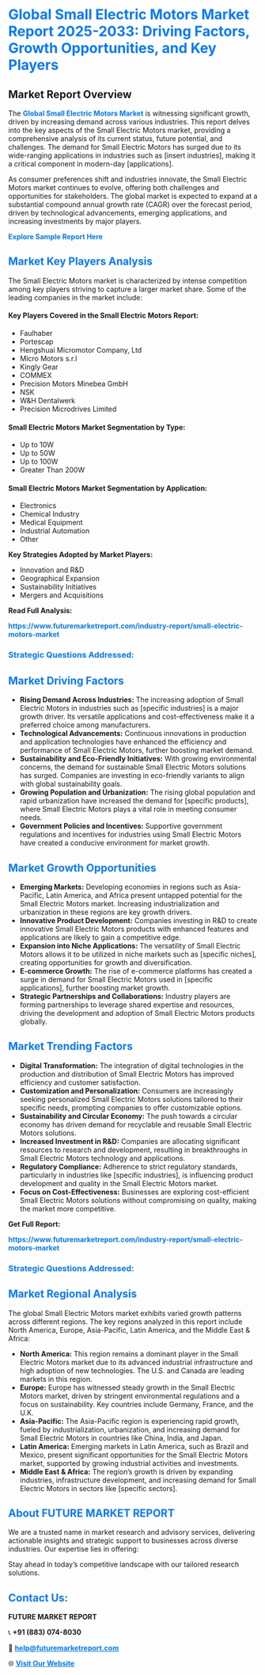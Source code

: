 <h1 style="color: #007BFF;">Global Small Electric Motors Market Report 2025-2033: Driving Factors, Growth Opportunities, and Key Players</h1>

<section id="overview">
<h2>Market Report Overview</h2>
<p>The <a href="https://www.futuremarketreport.com/industry-report/small-electric-motors-market" style="color: #007BFF; text-decoration: none;"><strong>Global Small Electric Motors Market</strong></a> is witnessing significant growth, driven by increasing demand across various industries. This report delves into the key aspects of the Small Electric Motors market, providing a comprehensive analysis of its current status, future potential, and challenges. The demand for Small Electric Motors has surged due to its wide-ranging applications in industries such as [insert industries], making it a critical component in modern-day [applications].</p>
<p>As consumer preferences shift and industries innovate, the Small Electric Motors market continues to evolve, offering both challenges and opportunities for stakeholders. The global market is expected to expand at a substantial compound annual growth rate (CAGR) over the forecast period, driven by technological advancements, emerging applications, and increasing investments by major players.</p>
</section>

<section id="overview">
<p><a href="https://www.futuremarketreport.com/request-sample/reportId=92913" style="color: #007BFF; text-decoration: none;"><strong>Explore Sample Report Here</strong></a></p>
</section>

<section id="key-players">
<h2 style="color: #007BFF;">Market Key Players Analysis</h2>
<p>The Small Electric Motors market is characterized by intense competition among key players striving to capture a larger market share. Some of the leading companies in the market include:</p>
<h4>Key Players Covered in the Small Electric Motors Report:</h4>
<ul><li>Faulhaber</li><li>Portescap</li><li>Hengshuai Micromotor Company, Ltd</li><li>Micro Motors s.r.l</li><li>Kingly Gear</li><li>COMMEX</li><li>Precision Motors Minebea GmbH</li><li>NSK</li><li>W&amp;H Dentalwerk</li><li>Precision Microdrives Limited</li></ul>
<h4>Small Electric Motors Market Segmentation by Type:</h4>
<ul><li>Up to 10W</li><li>Up to 50W</li><li>Up to 100W</li><li>Greater Than 200W</li></ul>

<h4>Small Electric Motors Market Segmentation by Application:</h4>
<ul><li>Electronics</li><li>Chemical Industry</li><li>Medical Equipment</li><li>Industrial Automation</li><li>Other</li></ul>
<p><strong>Key Strategies Adopted by Market Players:</strong></p>
<ul>
<li>Innovation and R&D</li>
<li>Geographical Expansion</li>
<li>Sustainability Initiatives</li>
<li>Mergers and Acquisitions</li>
</ul>
</section>

<section>
<p><strong>Read Full Analysis: </strong></p><a href="https://www.futuremarketreport.com/industry-report/small-electric-motors-market" style="color: #007BFF; text-decoration: none;"><strong>https://www.futuremarketreport.com/industry-report/small-electric-motors-market</strong></a>
<h3 style="color: #007BFF;">Strategic Questions Addressed:</h3>
</section>

<section id="driving-factors">
<h2 style="color: #007BFF;">Market Driving Factors</h2>
<ul>
<li><strong>Rising Demand Across Industries:</strong> The increasing adoption of Small Electric Motors in industries such as [specific industries] is a major growth driver. Its versatile applications and cost-effectiveness make it a preferred choice among manufacturers.</li>
<li><strong>Technological Advancements:</strong> Continuous innovations in production and application technologies have enhanced the efficiency and performance of Small Electric Motors, further boosting market demand.</li>
<li><strong>Sustainability and Eco-Friendly Initiatives:</strong> With growing environmental concerns, the demand for sustainable Small Electric Motors solutions has surged. Companies are investing in eco-friendly variants to align with global sustainability goals.</li>
<li><strong>Growing Population and Urbanization:</strong> The rising global population and rapid urbanization have increased the demand for [specific products], where Small Electric Motors plays a vital role in meeting consumer needs.</li>
<li><strong>Government Policies and Incentives:</strong> Supportive government regulations and incentives for industries using Small Electric Motors have created a conducive environment for market growth.</li>
</ul>
</section>

<section id="growth-opportunities">
<h2 style="color: #007BFF;">Market Growth Opportunities</h2>
<ul>
<li><strong>Emerging Markets:</strong> Developing economies in regions such as Asia-Pacific, Latin America, and Africa present untapped potential for the Small Electric Motors market. Increasing industrialization and urbanization in these regions are key growth drivers.</li>
<li><strong>Innovative Product Development:</strong> Companies investing in R&D to create innovative Small Electric Motors products with enhanced features and applications are likely to gain a competitive edge.</li>
<li><strong>Expansion into Niche Applications:</strong> The versatility of Small Electric Motors allows it to be utilized in niche markets such as [specific niches], creating opportunities for growth and diversification.</li>
<li><strong>E-commerce Growth:</strong> The rise of e-commerce platforms has created a surge in demand for Small Electric Motors used in [specific applications], further boosting market growth.</li>
<li><strong>Strategic Partnerships and Collaborations:</strong> Industry players are forming partnerships to leverage shared expertise and resources, driving the development and adoption of Small Electric Motors products globally.</li>
</ul>
</section>

<section id="trending-factors">
<h2 style="color: #007BFF;">Market Trending Factors</h2>
<ul>
<li><strong>Digital Transformation:</strong> The integration of digital technologies in the production and distribution of Small Electric Motors has improved efficiency and customer satisfaction.</li>
<li><strong>Customization and Personalization:</strong> Consumers are increasingly seeking personalized Small Electric Motors solutions tailored to their specific needs, prompting companies to offer customizable options.</li>
<li><strong>Sustainability and Circular Economy:</strong> The push towards a circular economy has driven demand for recyclable and reusable Small Electric Motors solutions.</li>
<li><strong>Increased Investment in R&D:</strong> Companies are allocating significant resources to research and development, resulting in breakthroughs in Small Electric Motors technology and applications.</li>
<li><strong>Regulatory Compliance:</strong> Adherence to strict regulatory standards, particularly in industries like [specific industries], is influencing product development and quality in the Small Electric Motors market.</li>
<li><strong>Focus on Cost-Effectiveness:</strong> Businesses are exploring cost-efficient Small Electric Motors solutions without compromising on quality, making the market more competitive.</li>
</ul>
</section>

<section>
<p><strong>Get Full Report: </strong></p><a href="https://www.futuremarketreport.com/industry-report/small-electric-motors-market" style="color: #007BFF; text-decoration: none;"><strong>https://www.futuremarketreport.com/industry-report/small-electric-motors-market</strong></a>
<h3 style="color: #007BFF;">Strategic Questions Addressed:</h3>
</section>


<section id="regional-analysis">
<h2 style="color: #007BFF;">Market Regional Analysis</h2>
<p>The global Small Electric Motors market exhibits varied growth patterns across different regions. The key regions analyzed in this report include North America, Europe, Asia-Pacific, Latin America, and the Middle East & Africa:</p>
<ul>
<li><strong>North America:</strong> This region remains a dominant player in the Small Electric Motors market due to its advanced industrial infrastructure and high adoption of new technologies. The U.S. and Canada are leading markets in this region.</li>
<li><strong>Europe:</strong> Europe has witnessed steady growth in the Small Electric Motors market, driven by stringent environmental regulations and a focus on sustainability. Key countries include Germany, France, and the U.K.</li>
<li><strong>Asia-Pacific:</strong> The Asia-Pacific region is experiencing rapid growth, fueled by industrialization, urbanization, and increasing demand for Small Electric Motors in countries like China, India, and Japan.</li>
<li><strong>Latin America:</strong> Emerging markets in Latin America, such as Brazil and Mexico, present significant opportunities for the Small Electric Motors market, supported by growing industrial activities and investments.</li>
<li><strong>Middle East & Africa:</strong> The region’s growth is driven by expanding industries, infrastructure development, and increasing demand for Small Electric Motors in sectors like [specific sectors].</li>
</ul>
</section>

<footer>
<h2 style="color: #007BFF;">About FUTURE MARKET REPORT</h2>
<p>We are a trusted name in market research and advisory services, delivering actionable insights and strategic support to businesses across diverse industries. Our expertise lies in offering:</p>

<p>Stay ahead in today’s competitive landscape with our tailored research solutions.</p>

<h2 style="color: #007BFF;">Contact Us:</h2>
<p><strong>FUTURE MARKET REPORT</strong></p>
<p>📞 <strong>+91 (883) 074-8030</strong></p>
<p>📧 <strong><a href="mailto:help@futuremarketreport.com" style="color: #007BFF;">help@futuremarketreport.com</a></strong></p>
<p>🌐 <strong><a href="https://www.futuremarketreport.com/" style="color: #007BFF;">Visit Our Website</a></strong></p>
</footer>